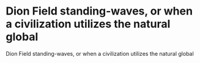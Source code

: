 # Dion Field standing-waves, or when a civilization utilizes the natural global

Dion Field standing-waves, or when a civilization utilizes the natural global